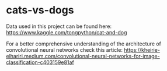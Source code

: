 # cats-vs-dogs
Data used in this project can be found here: https://www.kaggle.com/tongpython/cat-and-dog 

For a better comprehensive understanding of the architecture of convolutional neural networks check this article: https://kheirie-elhariri.medium.com/convolutional-neural-networks-for-image-classification-c403159e81af
